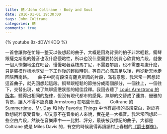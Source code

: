 ```yaml
---
title: 聽／John Coltrane - Body and Soul
date: 2016-01-01 19:30:00
tags: John Coltrane
categories: 聽
comments: true
---
```

{% youtube 8z-dDWrIKDQ %}

一首會讓你在忙碌一整天以後想起的曲子，大概是因為背景的拍子非常輕鬆，鋼琴跟薩克斯風的聲音也沒什麼侵略性，所以也沒什麼需要特別費心欣賞的片段，就像一個人懶懶地坐在吧台，慢慢喝著荔枝馬丁尼，不需要攀談，也不需要考慮什麼，只是裝模作樣地享受一下工作後的輕鬆時刻，等自己心滿意足以後，再從新天地走回陝西南路。<!--more-->
　
曲子中間有段沒有薩克斯風的片段，滿有意思，我常常一回想起這首曲子，就先回想起這段。鋼琴跟輕鬆的節拍分成兩個部分，一個往上，一個往下，交替出現，成了無聊疲憊狀態的絕佳詮釋。我回去聽了 [Louis Armstrong 的版本](https://www.youtube.com/watch?v=YpGZBr-RYK8)，聽得出相同的旋律，但沒有現代都市的感覺，無聊的交替成了連貫、優雅的背景，讓人不得不認真聽 Armstrong 在唱些什麼。
　
Coltrane 的 [Summertime](https://www.youtube.com/watch?v=NEftw9o1joo)、[Mr. Day](https://www.youtube.com/watch?v=uiBsQBfrwZU) 和 [My Favorite Things](https://www.youtube.com/watch?v=qWG2dsXV5HI) 中也有這樣的長段空白，對於喜歡想純粹享受音樂，卻又意不在音樂的人來說，實在是一大福音。我常常回想起一些空白片段，然後在音樂庫中一一比對、評分，最後被我標記的曲子，大都是 Coltrane 或是 Miles Davis 的，有空的時候我得再讀讀村上春樹的[《爵士群像》](http://www.books.com.tw/products/0010014444)。
